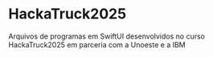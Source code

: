 # HackaTruck2025
Arquivos de programas em SwiftUI desenvolvidos no curso HackaTruck2025 em parceria com a Unoeste e a IBM
